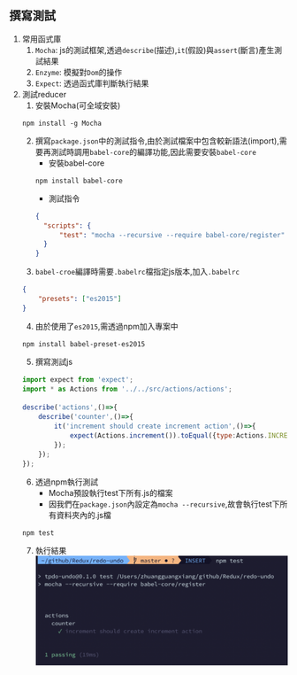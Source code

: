 ## 撰寫測試
1. 常用函式庫
   1. `Mocha`:
      js的測試框架,透過`describe`(描述),`it`(假設)與`assert`(斷言)產生測試結果
   2. `Enzyme`:
      模擬對`Dom`的操作
   3. `Expect`:
      透過函式庫判斷執行結果
2. 測試reducer
   1. 安裝Mocha(可全域安裝)
    ```shell
    npm install -g Mocha
    ```
   2. 撰寫`package.json`中的測試指令,由於測試檔案中包含較新語法(import),需要再測試時調用`babel-core`的編譯功能,因此需要安裝`babel-core`
      - 安裝babel-core
      ```shell
      npm install babel-core
      ```
      - 測試指令
      ```json
      {
        "scripts": {
            "test": "mocha --recursive --require babel-core/register"
        }
      }
      ```
   3. `babel-croe`編譯時需要`.babelrc`檔指定js版本,加入`.babelrc`
    ```json
    {
        "presets": ["es2015"]
    }
    ```
   4. 由於使用了`es2015`,需透過npm加入專案中
    ```shell
    npm install babel-preset-es2015
    ```
   5. 撰寫測試js
    ```js
    import expect from 'expect';
    import * as Actions from '../../src/actions/actions';

    describe('actions',()=>{
        describe('counter',()=>{
            it('increment should create increment action',()=>{
                expect(Actions.increment()).toEqual({type:Actions.INCREMENT_COUNTER});
            });
        });
    });
    ```
   6. 透過npm執行測試
      - Mocha預設執行test下所有.js的檔案
      - 因我們在`package.json`內設定為`mocha --recursive`,故會執行test下所有資料夾內的.js檔
    ```shell
    npm test
    ```
   7. 執行結果
      ![](./result.png)